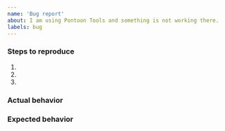 ```yaml
---
name: 'Bug report'
about: I am using Pontoon Tools and something is not working there.
labels: bug
---
```

### Steps to reproduce

<!--
How did you get into the situation where something does not work?
What have you done before you noticed the bug?
Please try to stay brief, but precise.
-->
1.
2.
3.

### Actual behavior

<!--
What unexpected happened? Feel free to attach a screenshot.
-->

### Expected behavior

<!--
What do you think should happen instead?
-->
